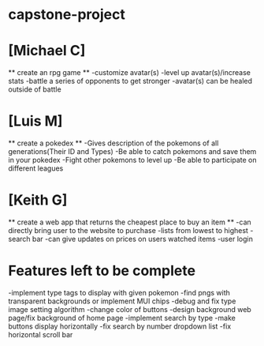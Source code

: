 # capstone-project
# [Michael C]
** create an rpg game **
-customize avatar(s)
-level up avatar(s)/increase stats
-battle a series of opponents to get stronger
-avatar(s) can be healed outside of battle

# [Luis M]
** create a pokedex **
-Gives description of the pokemons of all generations(Their ID and Types)
-Be able to catch pokemons and save them in your pokedex
-Fight other pokemons to level up
-Be able to participate on different leagues


# [Keith G]
** create a web app that returns the cheapest place to buy an item **
-can directly bring user to the website to purchase
-lists from lowest to highest
-search bar
-can give updates on prices on users watched items 
-user login

# Features left to be complete
-implement type tags to display with given pokemon
    -find pngs with transparent backgrounds or implement MUI chips
    -debug and fix type image setting algorithm
-change color of buttons
-design background web page/fix background of home page
-implement search by type
-make buttons display horizontally
-fix search by number dropdown list
-fix horizontal scroll bar